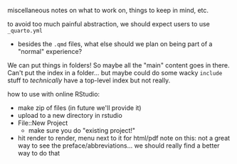 miscellaneous notes on what to work on, things to keep in mind, etc.

to avoid too much painful abstraction, we should expect users to use `_quarto.yml`
- besides the `.qmd` files, what else should we plan on being part of a "normal" experience?

We can put things in folders! So maybe all the "main" content goes in there.
Can't put the index in a folder...
but maybe could do some wacky `include` stuff to *technically*
have a top-level index but not really.

how to use with online RStudio:
- make zip of files (in future we'll provide it)
- upload to a new directory in rstudio
- File::New Project
  + make sure you do "existing project!"
- hit render to render, menu next to it for html/pdf
note on this: not a great way to see the preface/abbreviations...
we should really find a better way to do that

